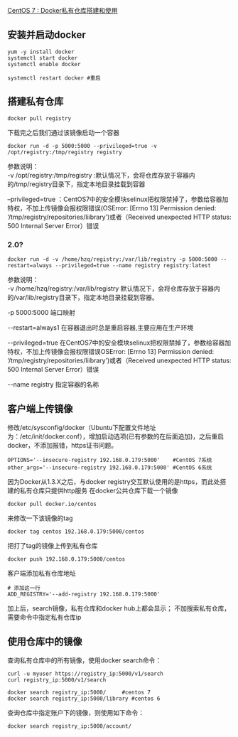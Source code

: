 [CentOS 7 : Docker私有仓库搭建和使用](https://blog.csdn.net/fgf00/article/details/52040492)

## 安装并启动docker
```
yum -y install docker
systemctl start docker
systemctl enable docker
```

```
systemctl restart docker #重启
```

## 搭建私有仓库
```
docker pull registry
```
下载完之后我们通过该镜像启动一个容器
```
docker run -d -p 5000:5000 --privileged=true -v /opt/registry:/tmp/registry registry
```
参数说明：  
-v /opt/registry:/tmp/registry :默认情况下，会将仓库存放于容器内的/tmp/registry目录下，指定本地目录挂载到容器
 
–privileged=true ：CentOS7中的安全模块selinux把权限禁掉了，参数给容器加特权，不加上传镜像会报权限错误(OSError: [Errno 13] Permission denied: ‘/tmp/registry/repositories/liibrary’)或者（Received unexpected HTTP status: 500 Internal Server Error）错误

### 2.0?
```
docker run -d -v /home/hzq/registry:/var/lib/registry -p 5000:5000 --restart=always --privileged=true --name registry registry:latest
```
参数说明：  
-v /home/hzq/registry:/var/lib/registry 默认情况下，会将仓库存放于容器内的/var/lib/registry目录下，指定本地目录挂载到容器。

-p 5000:5000 端口映射

--restart=always1 在容器退出时总是重启容器,主要应用在生产环境

--privileged=true 在CentOS7中的安全模块selinux把权限禁掉了，参数给容器加特权，不加上传镜像会报权限错误OSError: [Errno 13] Permission denied: ‘/tmp/registry/repositories/liibrary’)或者（Received unexpected HTTP status: 500 Internal Server Error）错误

--name registry 指定容器的名称


## 客户端上传镜像
修改/etc/sysconfig/docker（Ubuntu下配置文件地址为：/etc/init/docker.conf），增加启动选项(已有参数的在后面追加)，之后重启docker，不添加报错，https证书问题。
```
OPTIONS='--insecure-registry 192.168.0.179:5000'    #CentOS 7系统
other_args='--insecure-registry 192.168.0.179:5000' #CentOS 6系统
```
因为Docker从1.3.X之后，与docker registry交互默认使用的是https，而此处搭建的私有仓库只提供http服务 
在docker公共仓库下载一个镜像
```
docker pull docker.io/centos
```
来修改一下该镜像的tag
```
docker tag centos 192.168.0.179:5000/centos
```
把打了tag的镜像上传到私有仓库
```
docker push 192.168.0.179:5000/centos
```
客户端添加私有仓库地址
```
# 添加这一行
ADD_REGISTRY='--add-registry 192.168.0.179:5000'
```
加上后，search镜像，私有仓库和docker hub上都会显示； 
不加搜索私有仓库，需要命令中指定私有仓库ip

## 使用仓库中的镜像
查询私有仓库中的所有镜像，使用docker search命令：
```
curl -u myuser https://registry_ip:5000/v1/search
curl registry_ip:5000/v1/search
```
```
docker search registry_ip:5000/     #centos 7
docker search registry_ip:5000/library #centos 6
```
查询仓库中指定账户下的镜像，则使用如下命令：
```
docker search registry_ip:5000/account/
```